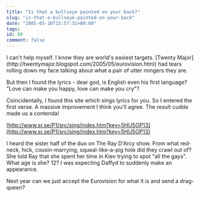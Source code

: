 ```yaml
---
title: "Is that a bullseye painted on your back?"
slug: "is-that-a-bullseye-painted-on-your-back"
date: "2005-05-20T15:57:31+00:00"
tags:
id: 80
comment: false
---
```


<div style="clear: both" />I can't help myself. I know they are world's easiest targets. [Twenty Major](http://twentymajor.blogspot.com/2005/05/eurovision.html) had tears rolling down my face talking about what a pair of utter mingers they are.

But then I found the lyrics - dear god, is English even his first language? "Love can make you happy, love can make you cry"?

Coincidentally, I found this site which sings lyrics for you. So I entered the first verse. A massive improvement I think you'll agree. The result cudda made us a contenda!

[http://www.sr.se/P1/src/sing/index.htm?key=5HU5OP13](http://www.sr.se/P1/src/sing/index.htm?key=5HU5OP13)

I heard the sister half of the duo on The Ray D'Arcy show. From what red-neck, hick, cousin-marrying, squeal-like-a-pig hole did they crawl out of? She told Ray that she spent her time in Kiev trying to spot "all the gays". What age is she? 12? I was expecting Daffyd to suddenly make an appearance.

Next year can we just accept the Eurovision for what it is and send a drag-queen?
<div style="clear: both; padding-bottom: 0.25em" />
